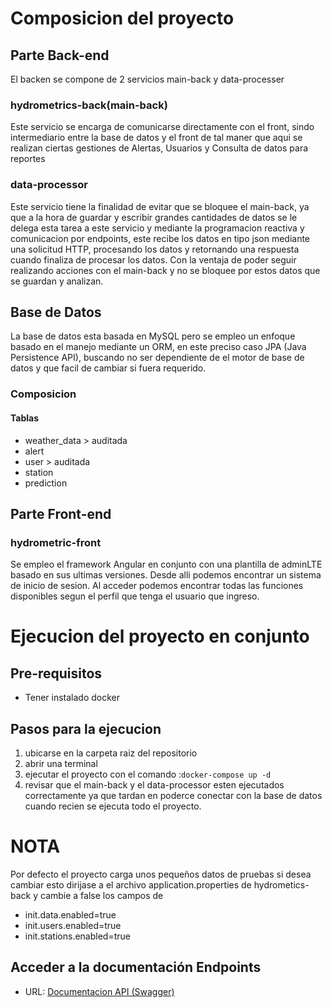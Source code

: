 

# Composicion del proyecto

## Parte Back-end
El backen se compone de 2 servicios main-back y data-processer 

### hydrometrics-back(main-back)
Este servicio se encarga de comunicarse directamente con el front, sindo intermediario entre la base de datos y el front de tal maner que aqui se realizan ciertas gestiones de Alertas, Usuarios y Consulta de datos para reportes

### data-processor
Este servicio tiene la finalidad de evitar que se bloquee el main-back, ya que a la hora de guardar y escribir grandes cantidades de datos se le delega esta tarea a este servicio y mediante la programacion reactiva y comunicacion por endpoints, este recibe los datos en tipo json mediante una solicitud HTTP, procesando los datos y retornando una respuesta cuando finaliza de procesar los datos. Con la ventaja de poder seguir realizando acciones con el main-back y no se bloquee por estos datos que se guardan y analizan.

## Base de Datos
La base de datos esta basada en MySQL pero se empleo un enfoque basado en el manejo mediante un ORM, en este preciso caso JPA (Java Persistence API), buscando no ser dependiente de el motor de base de datos y que facil de cambiar si fuera requerido.

### Composicion
#### Tablas
- weather_data > auditada
- alert
- user > auditada
- station
- prediction

## Parte Front-end

### hydrometric-front
Se empleo el framework Angular en conjunto con una plantilla de adminLTE basado en sus ultimas versiones. Desde alli podemos encontrar un sistema de inicio de sesion. Al acceder podemos encontrar todas las funciones disponibles segun el perfil que tenga el usuario que ingreso.

# Ejecucion del proyecto en conjunto

## Pre-requisitos
- Tener instalado docker

## Pasos para la ejecucion
1. ubicarse en la carpeta raiz del repositorio
2. abrir una terminal
3. ejecutar el proyecto con el comando :```docker-compose up -d```
4. revisar que el main-back y el data-processor esten ejecutados correctamente ya que tardan en poderce conectar con la base de datos cuando recien se ejecuta todo el proyecto.

# NOTA
Por defecto el proyecto carga unos pequeños datos de pruebas si desea cambiar esto dirijase a el archivo application.properties de hydrometics-back y cambie a false los campos de 

- init.data.enabled=true 
- init.users.enabled=true
- init.stations.enabled=true



## Acceder a la documentación Endpoints
- URL: [Documentacion API (Swagger)](http://localhost:8080/swagger-ui/index.html)